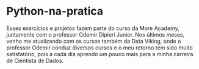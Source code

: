 # Python-na-pratica
Esses exercícios e projetos fazem parte do curso da More Academy, juntamente com o professor Odemir Dipieri Junior. Nos últimos meses, venho me atualizando com os cursos também da Data Viking, onde o professor Odemir conduz diversos cursos e o meu retorno tem sido muito satisfatório, pois a cada dia aprendo um pouco mais para a minha carreira de Cientista de Dados.
